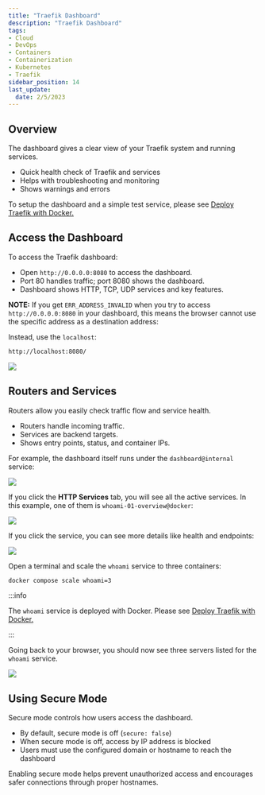 ```yaml
---
title: "Traefik Dashboard"
description: "Traefik Dashboard"
tags: 
- Cloud
- DevOps
- Containers
- Containerization
- Kubernetes
- Traefik
sidebar_position: 14
last_update:
  date: 2/5/2023
---
```


## Overview

The dashboard gives a clear view of your Traefik system and running services.

- Quick health check of Traefik and services
- Helps with troubleshooting and monitoring
- Shows warnings and errors

To setup the dashboard and a simple test service, please see [Deploy Traefik with Docker.](/docs/015-Kubernetes-Tools/041-Traefik/020-Configuration/012-Deploy-Traefik-wth-Docker.md)


## Access the Dashboard 

To access the Traefik dashboard:

- Open `http://0.0.0.0:8080` to access the dashboard.
- Port 80 handles traffic; port 8080 shows the dashboard.
- Dashboard shows HTTP, TCP, UDP services and key features.

**NOTE:** If you get `ERR_ADDRESS_INVALID` when you try to access `http://0.0.0.0:8080` in your  dashboard, this means the browser cannot use the specific address as a destination address:

Instead, use the `localhost`:

```bash
http://localhost:8080/ 
```

![](/img/docs/08032025-traefik-dashboard-2.PNG)



## Routers and Services

Routers allow you easily check traffic flow and service health.

- Routers handle incoming traffic.
- Services are backend targets.
- Shows entry points, status, and container IPs.

For example, the dashboard itself runs under the `dashboard@internal` service:

![](/img/docs/08032025-traefik-dashboard-3.PNG)


If you click the **HTTP Services** tab, you will see all the active services. In this example, one of them is `whoami-01-overview@docker`:

![](/img/docs/08032025-traefik-dashboard-4.PNG)


If you click the service, you can see more details like health and endpoints:

![](/img/docs/08032025-traefik-dashboard-5.PNG)


Open a terminal and scale the `whoami` service to three containers:

```bash
docker compose scale whoami=3
```

:::info 

The `whoami` service is deployed with Docker. 
Please see [Deploy Traefik with Docker.](/docs/015-Kubernetes-Tools/041-Traefik/020-Configuration/012-Deploy-Traefik-wth-Docker.md)

:::


Going back to your browser, you should now see three servers listed for the `whoami` service.


![](/img/docs/08032025-traefik-dashboard-6.PNG)


## Using Secure Mode 

Secure mode controls how users access the dashboard.

- By default, secure mode is off (`secure: false`)
- When secure mode is off, access by IP address is blocked
- Users must use the configured domain or hostname to reach the dashboard

Enabling secure mode helps prevent unauthorized access and encourages safer connections through proper hostnames.

